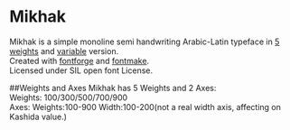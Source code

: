 # Mikhak
Mikhak is a simple monoline semi handwriting Arabic-Latin typeface in <a href="https://aminabedi68.github.io/Mikhak/">5 weights</a> and <a href="https://aminabedi68.github.io/Mikhak/VF.html">variable</a> version.
<br>Created with <a href="https://github.com/fontforge/fontforge">fontforge</a> and <a href="https://github.com/googlefonts/fontmake">fontmake</a>.
<br>Licensed under SIL open font License.

##Weights and Axes
Mikhak has 5 Weights and 2 Axes:
<br>Weights: 100/300/500/700/900
<br>Axes: Weights:100-900    Width:100-200(not a real width axis, affecting on Kashida value.)
